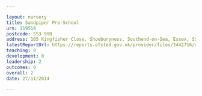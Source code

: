 ```yaml
---

layout: nursery
title: Sandpiper Pre-School
urn: 119514
postcode: SS3 9YB
address: 105 Kingfisher Close, Shoeburyness, Southend-on-Sea, Essex, SS3 9YB
latestReportUrl: https://reports.ofsted.gov.uk/provider/files/2442716/urn/119514.pdf
teaching: 0
development: 0
leadership: 2
outcomes: 0
overall: 2
date: 27/11/2014

---
```

